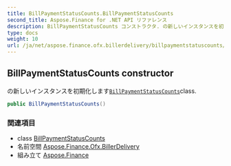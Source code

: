 ```yaml
---
title: BillPaymentStatusCounts.BillPaymentStatusCounts
second_title: Aspose.Finance for .NET API リファレンス
description: BillPaymentStatusCounts コンストラクタ. の新しいインスタンスを初期化しますBillPaymentStatusCountsclass.
type: docs
weight: 10
url: /ja/net/aspose.finance.ofx.billerdelivery/billpaymentstatuscounts/billpaymentstatuscounts/
---
```

## BillPaymentStatusCounts constructor

の新しいインスタンスを初期化します[`BillPaymentStatusCounts`](../)class.

```csharp
public BillPaymentStatusCounts()
```

### 関連項目

* class [BillPaymentStatusCounts](../)
* 名前空間 [Aspose.Finance.Ofx.BillerDelivery](../../billpaymentstatuscounts/)
* 組み立て [Aspose.Finance](../../../)


